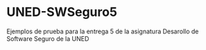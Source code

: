 # UNED-SWSeguro5
Ejemplos de prueba para la entrega 5 de la asignatura Desarollo de Software Seguro de la UNED
